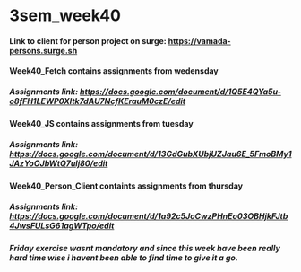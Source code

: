 # 3sem_week40

#### Link to client for person project on surge: https://vamada-persons.surge.sh

#### Week40_Fetch contains assignments from wedensday 
##### Assignments link: https://docs.google.com/document/d/1Q5E4QYa5u-o8fFH1LEWP0XItk7dAU7NcfKErauM0czE/edit

#### Week40_JS contains assignments from tuesday
##### Assignments link: https://docs.google.com/document/d/13GdGubXUbjUZJau6E_5FmoBMy1JAzYoOJbWtQ7ulj80/edit

#### Week40_Person_Client containts assignments from thursday
##### Assignments link: https://docs.google.com/document/d/1a92c5JoCwzPHnEo03OBHjkFJtb4JwsFULsG61agWTpo/edit

##### Friday exercise wasnt mandatory and since this week have been really hard time wise i havent been able to find time to give it a go.
